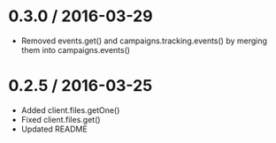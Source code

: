 0.3.0 / 2016-03-29
==================

  * Removed events.get() and campaigns.tracking.events() by merging them into campaigns.events()

0.2.5 / 2016-03-25
==================

  * Added client.files.getOne()
  * Fixed client.files.get()
  * Updated README
  
